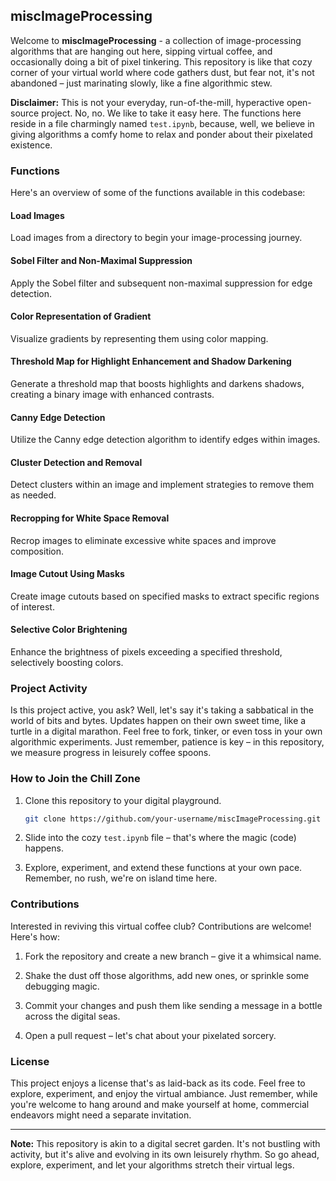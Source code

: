 ## miscImageProcessing

Welcome to **miscImageProcessing** - a collection of image-processing algorithms that are hanging out here, sipping virtual coffee, and occasionally doing a bit of pixel tinkering. This repository is like that cozy corner of your virtual world where code gathers dust, but fear not, it's not abandoned – just marinating slowly, like a fine algorithmic stew.

**Disclaimer:** This is not your everyday, run-of-the-mill, hyperactive open-source project. No, no. We like to take it easy here. The functions here reside in a file charmingly named `test.ipynb`, because, well, we believe in giving algorithms a comfy home to relax and ponder about their pixelated existence.

### Functions

Here's an overview of some of the functions available in this codebase:

#### Load Images

Load images from a directory to begin your image-processing journey.

#### Sobel Filter and Non-Maximal Suppression

Apply the Sobel filter and subsequent non-maximal suppression for edge detection.

#### Color Representation of Gradient

Visualize gradients by representing them using color mapping.

#### Threshold Map for Highlight Enhancement and Shadow Darkening

Generate a threshold map that boosts highlights and darkens shadows, creating a binary image with enhanced contrasts.

#### Canny Edge Detection

Utilize the Canny edge detection algorithm to identify edges within images.

#### Cluster Detection and Removal

Detect clusters within an image and implement strategies to remove them as needed.

#### Recropping for White Space Removal

Recrop images to eliminate excessive white spaces and improve composition.

#### Image Cutout Using Masks

Create image cutouts based on specified masks to extract specific regions of interest.

#### Selective Color Brightening

Enhance the brightness of pixels exceeding a specified threshold, selectively boosting colors.

### Project Activity

Is this project active, you ask? Well, let's say it's taking a sabbatical in the world of bits and bytes. Updates happen on their own sweet time, like a turtle in a digital marathon. Feel free to fork, tinker, or even toss in your own algorithmic experiments. Just remember, patience is key – in this repository, we measure progress in leisurely coffee spoons.

### How to Join the Chill Zone

1. Clone this repository to your digital playground.
   ```bash
   git clone https://github.com/your-username/miscImageProcessing.git
   ```

2. Slide into the cozy `test.ipynb` file – that's where the magic (code) happens.

3. Explore, experiment, and extend these functions at your own pace. Remember, no rush, we're on island time here.

### Contributions

Interested in reviving this virtual coffee club? Contributions are welcome! Here's how:

1. Fork the repository and create a new branch – give it a whimsical name.

2. Shake the dust off those algorithms, add new ones, or sprinkle some debugging magic.

3. Commit your changes and push them like sending a message in a bottle across the digital seas.

4. Open a pull request – let's chat about your pixelated sorcery.

### License

This project enjoys a license that's as laid-back as its code. Feel free to explore, experiment, and enjoy the virtual ambiance. Just remember, while you're welcome to hang around and make yourself at home, commercial endeavors might need a separate invitation.

---

**Note:** This repository is akin to a digital secret garden. It's not bustling with activity, but it's alive and evolving in its own leisurely rhythm. So go ahead, explore, experiment, and let your algorithms stretch their virtual legs.
